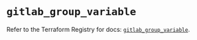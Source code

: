 # `gitlab_group_variable`

Refer to the Terraform Registry for docs: [`gitlab_group_variable`](https://registry.terraform.io/providers/gitlabhq/gitlab/17.7.1/docs/resources/group_variable).
